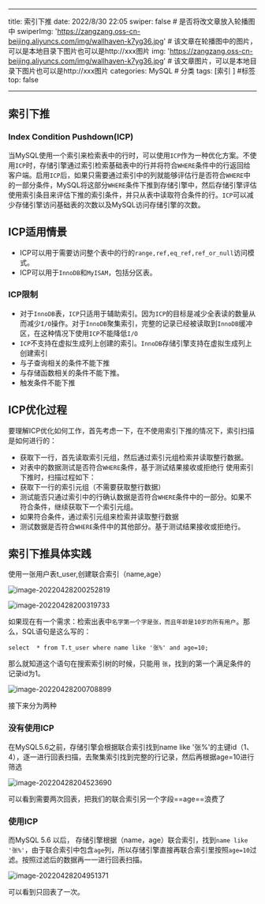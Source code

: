
---
title: 索引下推
date: 2022/8/30 22:05
swiper: false # 是否将改文章放入轮播图中
swiperImg: 'https://zangzang.oss-cn-beijing.aliyuncs.com/img/wallhaven-k7yg36.jpg' # 该文章在轮播图中的图片，可以是本地目录下图片也可以是http://xxx图片
img: 'https://zangzang.oss-cn-beijing.aliyuncs.com/img/wallhaven-k7yg36.jpg' # 该文章图片，可以是本地目录下图片也可以是http://xxx图片
categories: MySQL # 分类
tags: [索引 ] #标签
top: false

---
## 索引下推

### Index Condition Pushdown(ICP)

当MySQL使用一个索引来检索表中的行时，可以使用`ICP`作为一种优化方案。不使用`ICP`时，存储引擎通过索引检索基础表中的行并将符合`WHERE`条件中的行返回给客户端。启用`ICP`后，如果只需要通过索引中的列就能够评估行是否符合`WHERE`中的一部分条件，MySQL将这部分`WHERE`条件下推到存储引擎中，然后存储引擎评估使用索引条目来评估下推的索引条件，并只从表中读取符合条件的行。`ICP`可以减少存储引擎访问基础表的次数以及MySQL访问存储引擎的次数。

## ICP适用情景

- ICP可以用于需要访问整个表中的行的`range,ref,eq_ref,ref_or_null`访问模式。
- ICP可以用于`InnoDB`和`MyISAM`，包括分区表。

### ICP限制

- 对于`InnoDB`表，`ICP`只适用于辅助索引。因为`ICP`的目标是减少全表读的数量从而减少`I/O`操作。对于`InnoDB`聚集索引，完整的记录已经被读取到`InnoDB`缓冲区，在这种情况下使用`ICP`不能降低`I/O`
- `ICP`不支持在虚拟生成列上创建的索引。`InnoDB`存储引擎支持在虚拟生成列上创建索引
- 与子查询相关的条件不能下推
- 与存储函数相关的条件不能下推。
- 触发条件不能下推

## ICP优化过程

要理解ICP优化如何工作，首先考虑一下，在不使用索引下推的情况下，索引扫描是如何进行的：

- 获取下一行，首先读取索引元组，然后通过索引元组检索并读取整行数据。
- 对表中的数据测试是否符合`WHERE`条件，基于测试结果接收或拒绝行
  使用索引下推时，扫描过程如下：
- 获取下一行的索引元组（不需要获取整行数据）
- 测试能否只通过索引中的行确认数据是否符合`WHERE`条件中的一部分。如果不符合条件，继续获取下一个索引元组。
- 如果符合条件，通过索引元组来检索并读取整行数据
- 测试数据是否符合`WHERE`条件中的其他部分。基于测试结果接收或拒绝行。

## 索引下推具体实践

使用一张用户表t_user,创建联合索引（name,age）

![image-20220428200252819](https://zangzang.oss-cn-beijing.aliyuncs.com/picGo/image-20220428200252819.png)

![image-20220428200319733](https://zangzang.oss-cn-beijing.aliyuncs.com/picGo/image-20220428200319733.png)

如果现在有一个需求：检索出表中`名字第一个字是张，而且年龄是10岁的所有用户`。那么，SQL语句是这么写的：

```mysql
select  * from T.t_user where name like '张%' and age=10;
```

那么就知道这个语句在搜索索引树的时候，只能用 `张`，找到的第一个满足条件的记录id为1。

![image-20220428200708899](https://zangzang.oss-cn-beijing.aliyuncs.com/picGo/image-20220428200708899.png)

接下来分为两种

### 没有使用ICP

在MySQL5.6之前，存储引擎会根据联合索引找到name like '张%'的主键id（1、4），逐一进行回表扫描，去聚集索引找到完整的行记录，然后再根据age=10进行筛选

![image-20220428204523690](https://zangzang.oss-cn-beijing.aliyuncs.com/picGo/image-20220428204523690.png)

可以看到需要两次回表，把我们的联合索引另一个字段==age==浪费了

### 使用ICP

而MySQL 5.6 以后， 存储引擎根据（name，age）联合索引，找到`name like '张%'`，由于联合索引中包含`age`列，所以存储引擎直接再联合索引里按照`age=10`过滤。按照过滤后的数据再一一进行回表扫描。

![image-20220428204951371](https://zangzang.oss-cn-beijing.aliyuncs.com/picGo/image-20220428204951371.png)

可以看到只回表了一次。
